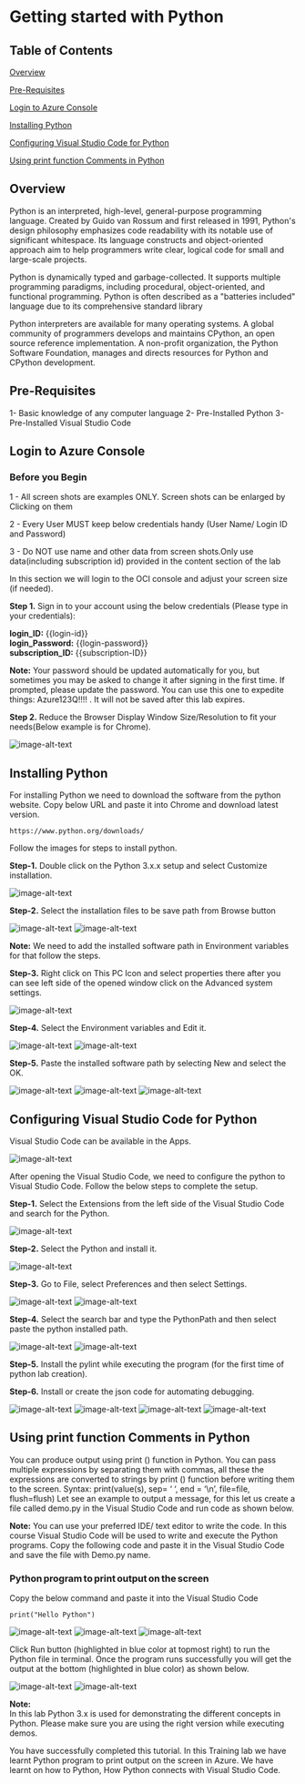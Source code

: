 # Getting started with Python

## Table of Contents

[Overview](#overview)

[Pre-Requisites](#pre-requisites)

[Login to Azure Console](#login-to-azure-console)

[Installing Python](#Installing-Python)

[Configuring Visual Studio Code for Python](#Configuring-Visual-Studio-Code-for-Python)

[Using print function Comments in Python](#Using-print-function-Comments-in-Python)



## Overview

Python is an interpreted, high-level, general-purpose programming language. Created by Guido van Rossum and first released in 1991, Python's design philosophy emphasizes code readability with its notable use of significant whitespace. Its language constructs and object-oriented approach aim to help programmers write clear, logical code for small and large-scale projects.

Python is dynamically typed and garbage-collected. It supports multiple programming paradigms, including procedural, object-oriented, and functional programming. Python is often described as a "batteries included" language due to its comprehensive standard library

Python interpreters are available for many operating systems. A global community of programmers develops and maintains CPython, an open source reference implementation. A non-profit organization, the Python Software Foundation, manages and directs resources for Python and CPython development.


## Pre-Requisites

1- Basic knowledge of any computer language
2- Pre-Installed Python
3- Pre-Installed Visual Studio Code


## Login to Azure Console

### Before you Begin

1 - All screen shots are examples ONLY. Screen shots can be enlarged by Clicking on them

2 - Every User MUST keep below credentials handy (User Name/ Login ID and Password)

3 - Do NOT use name and other data from screen shots.Only use  data(including subscription id) provided in the content section of the lab

In this section we will login to the OCI console and adjust your screen size (if needed).

**Step 1.** Sign in to your account using the below credentials 
            (Please type in your credentials):

 **login_ID:** {{login-id}} <br>
 **login_Password:** {{login-password}}<br>
 **subscription_ID:** {{subscription-ID}} <br>


**Note:** Your password should be updated automatically for you, but sometimes you may be asked to change it after signing in the first time. If prompted, please update the password. You can use this one to expedite things: Azure123Q!!!! . It will not be saved after this lab expires.


**Step 2.** Reduce the Browser Display Window Size/Resolution to fit your needs(Below example is for Chrome). 

<img src="https://github.com/testlabs1/python_labs/blob/master/Pythonlabs_Images/Getting%20started%20with%20Python/Resolution-1.png" alt="image-alt-text">

## Installing Python

For installing Python we need to download the software from the python website. Copy below URL and paste it into Chrome and download latest version.

```
https://www.python.org/downloads/
```

Follow the images for steps to install python.

**Step-1.** Double click on the Python 3.x.x setup and select Customize installation.
 
<img src="https://raw.githubusercontent.com/testlabs1/python_labs/master/Pythonlabs_Images/Getting%20started%20with%20Python/Install-1.png" alt="image-alt-text">


**Step-2.** Select the installation files to be save path from Browse button

<img src="https://raw.githubusercontent.com/testlabs1/python_labs/master/Pythonlabs_Images/Getting%20started%20with%20Python/Install-2.png" alt="image-alt-text">


<img src="https://raw.githubusercontent.com/testlabs1/python_labs/master/Pythonlabs_Images/Getting%20started%20with%20Python/Install-3.png" alt="image-alt-text">


**Note:** We need to add the installed software path in Environment variables for that follow the steps.


**Step-3.** Right click on This PC Icon and select properties there after you can see left side of the opened window click on the Advanced system settings.


<img src="https://raw.githubusercontent.com/testlabs1/python_labs/master/Pythonlabs_Images/Getting%20started%20with%20Python/Install-4.png" alt="image-alt-text">


**Step-4.** Select the Environment variables and Edit it.

<img src="https://raw.githubusercontent.com/testlabs1/python_labs/master/Pythonlabs_Images/Getting%20started%20with%20Python/Install-5.png" alt="image-alt-text">
 

<img src="https://raw.githubusercontent.com/testlabs1/python_labs/master/Pythonlabs_Images/Getting%20started%20with%20Python/Install-6.png" alt="image-alt-text">


**Step-5.** Paste the installed software path by selecting New and select the OK.
   
<img src="https://raw.githubusercontent.com/testlabs1/python_labs/master/Pythonlabs_Images/Getting%20started%20with%20Python/Install-7.png" alt="image-alt-text">


<img src="https://raw.githubusercontent.com/testlabs1/python_labs/master/Pythonlabs_Images/Getting%20started%20with%20Python/Install-8.png" alt="image-alt-text">


<img src="https://raw.githubusercontent.com/testlabs1/python_labs/master/Pythonlabs_Images/Getting%20started%20with%20Python/Install-9.png" alt="image-alt-text">



## Configuring Visual Studio Code for Python

Visual Studio Code can be available in the Apps. 

<img src="https://raw.githubusercontent.com/testlabs1/python_labs/master/Pythonlabs_Images/Getting%20started%20with%20Python/VSC.png" alt="image-alt-text">


After opening the Visual Studio Code, we need to configure the python to Visual Studio Code. Follow the below steps to complete the setup.


**Step-1.** Select the Extensions from the left side of the Visual Studio Code and search for the Python.
 
<img src="https://raw.githubusercontent.com/testlabs1/python_labs/master/Pythonlabs_Images/Getting%20started%20with%20Python/VSC-2.png" alt="image-alt-text">


**Step-2.** Select the Python and install it.

<img src="https://raw.githubusercontent.com/testlabs1/python_labs/master/Pythonlabs_Images/Getting%20started%20with%20Python/VSC-3.png" alt="image-alt-text">


**Step-3.** Go to File, select Preferences and then select Settings.

<img src="https://raw.githubusercontent.com/testlabs1/python_labs/master/Pythonlabs_Images/Getting%20started%20with%20Python/VSC-4.png" alt="image-alt-text">


<img src="https://raw.githubusercontent.com/testlabs1/python_labs/master/Pythonlabs_Images/Getting%20started%20with%20Python/VSC-5.png" alt="image-alt-text">


**Step-4.** Select the search bar and type the PythonPath and then select paste the python installed path.

<img src="https://raw.githubusercontent.com/testlabs1/python_labs/master/Pythonlabs_Images/Getting%20started%20with%20Python/VSC-6.png" alt="image-alt-text">


<img src="https://raw.githubusercontent.com/testlabs1/python_labs/master/Pythonlabs_Images/Getting%20started%20with%20Python/VSC-7.png" alt="image-alt-text">


**Step-5.** Install the pylint while executing the program (for the first time of python lab creation).

**Step-6.** Install or create the json code for automating debugging.

<img src="https://raw.githubusercontent.com/testlabs1/python_labs/master/Pythonlabs_Images/Getting%20started%20with%20Python/VSC-12.png" alt="image-alt-text">


<img src="https://raw.githubusercontent.com/testlabs1/python_labs/master/Pythonlabs_Images/Getting%20started%20with%20Python/VSC-13.png" alt="image-alt-text">


<img src="https://raw.githubusercontent.com/testlabs1/python_labs/master/Pythonlabs_Images/Getting%20started%20with%20Python/VSC-14.png" alt="image-alt-text">


<img src="https://raw.githubusercontent.com/testlabs1/python_labs/master/Pythonlabs_Images/Getting%20started%20with%20Python/VSC-15.png" alt="image-alt-text">


## Using print function Comments in Python

You can produce output using print () function in Python. You can pass multiple expressions by separating them with commas, all these the expressions are converted to strings by print () function before writing them to the screen. 
Syntax: print(value(s), sep= ‘ ‘, end = ‘\n’, file=file, flush=flush) 
Let see an example to output a message, for this let us create a file called demo.py in the Visual Studio Code and run code as shown below. 


**Note:** You can use your preferred IDE/ text editor to write the code. In this course Visual Studio Code will be used to write and execute the Python programs. 
Copy the following code and paste it in the Visual Studio Code and save the file with Demo.py name. 


### Python program to print output on the screen 

Copy the below command and paste it into the Visual Studio Code

```
print("Hello Python")
```


<img src="https://raw.githubusercontent.com/testlabs1/python_labs/master/Pythonlabs_Images/Getting%20started%20with%20Python/VSC-8.png" alt="image-alt-text">


<img src="https://raw.githubusercontent.com/testlabs1/python_labs/master/Pythonlabs_Images/Getting%20started%20with%20Python/VSC-10.png" alt="image-alt-text">


<img src="https://raw.githubusercontent.com/testlabs1/python_labs/master/Pythonlabs_Images/Getting%20started%20with%20Python/VSC-11.png" alt="image-alt-text">


Click Run button (highlighted in blue color at topmost right) to run the Python file in terminal. Once the program runs successfully you will get the output at the bottom (highlighted in blue color) as shown below. 


<img src="https://raw.githubusercontent.com/testlabs1/python_labs/master/Pythonlabs_Images/Getting%20started%20with%20Python/VSC-12.png" alt="image-alt-text">


<img src="https://raw.githubusercontent.com/testlabs1/python_labs/master/Pythonlabs_Images/Getting%20started%20with%20Python/VSC-15.png" alt="image-alt-text">
 

**Note:**<br>
In this lab Python 3.x is used for demonstrating the different concepts in Python. Please make sure you are using the right version while executing demos. 

You have successfully completed this tutorial. In this Training lab we have learnt Python program to print output on the screen in Azure. We have learnt on how to Python, How Python connects with Visual Studio Code.
